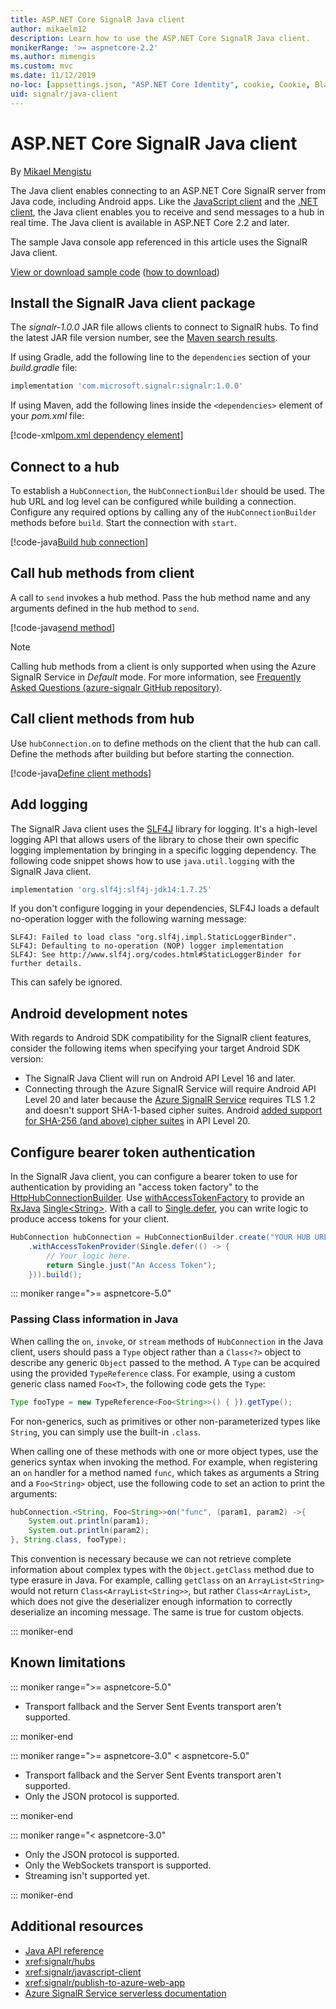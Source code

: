 ```yaml
---
title: ASP.NET Core SignalR Java client
author: mikaelm12
description: Learn how to use the ASP.NET Core SignalR Java client.
monikerRange: '>= aspnetcore-2.2'
ms.author: mimengis
ms.custom: mvc
ms.date: 11/12/2019
no-loc: [appsettings.json, "ASP.NET Core Identity", cookie, Cookie, Blazor, "Blazor Server", "Blazor WebAssembly", "Identity", "Let's Encrypt", Razor, SignalR]
uid: signalr/java-client
---
```

# ASP.NET Core SignalR Java client

By [Mikael Mengistu](https://twitter.com/MikaelM_12)

The Java client enables connecting to an ASP.NET Core SignalR server from Java code, including Android apps. Like the [JavaScript client](xref:signalr/javascript-client) and the [.NET client](xref:signalr/dotnet-client), the Java client enables you to receive and send messages to a hub in real time. The Java client is available in ASP.NET Core 2.2 and later.

The sample Java console app referenced in this article uses the SignalR Java client.

[View or download sample code](https://github.com/dotnet/AspNetCore.Docs/tree/master/aspnetcore/signalr/java-client/sample) ([how to download](xref:index#how-to-download-a-sample))

## Install the SignalR Java client package

The *signalr-1.0.0* JAR file allows clients to connect to SignalR hubs. To find the latest JAR file version number, see the [Maven search results](https://search.maven.org/search?q=g:com.microsoft.signalr%20AND%20a:signalr).

If using Gradle, add the following line to the `dependencies` section of your *build.gradle* file:

```gradle
implementation 'com.microsoft.signalr:signalr:1.0.0'
```

If using Maven, add the following lines inside the `<dependencies>` element of your *pom.xml* file:

[!code-xml[pom.xml dependency element](java-client/sample/pom.xml?name=snippet_dependencyElement)]

## Connect to a hub

To establish a `HubConnection`, the `HubConnectionBuilder` should be used. The hub URL and log level can be configured while building a connection. Configure any required options by calling any of the `HubConnectionBuilder` methods before `build`. Start the connection with `start`.

[!code-java[Build hub connection](java-client/sample/src/main/java/Chat.java?range=16-17)]

## Call hub methods from client

A call to `send` invokes a hub method. Pass the hub method name and any arguments defined in the hub method to `send`.

[!code-java[send method](java-client/sample/src/main/java/Chat.java?range=28)]

> [!NOTE]
> Calling hub methods from a client is only supported when using the Azure SignalR Service in *Default* mode. For more information, see [Frequently Asked Questions (azure-signalr GitHub repository)](https://github.com/Azure/azure-signalr/blob/dev/docs/faq.md#what-is-the-meaning-of-service-mode-defaultserverlessclassic-how-can-i-choose).

## Call client methods from hub

Use `hubConnection.on` to define methods on the client that the hub can call. Define the methods after building but before starting the connection.

[!code-java[Define client methods](java-client/sample/src/main/java/Chat.java?range=19-21)]

## Add logging

The SignalR Java client uses the [SLF4J](https://www.slf4j.org/) library for logging. It's a high-level logging API that allows users of the library to chose their own specific logging implementation by bringing in a specific logging dependency. The following code snippet shows how to use `java.util.logging` with the SignalR Java client.

```gradle
implementation 'org.slf4j:slf4j-jdk14:1.7.25'
```

If you don't configure logging in your dependencies, SLF4J loads a default no-operation logger with the following warning message:

```
SLF4J: Failed to load class "org.slf4j.impl.StaticLoggerBinder".
SLF4J: Defaulting to no-operation (NOP) logger implementation
SLF4J: See http://www.slf4j.org/codes.html#StaticLoggerBinder for further details.
```

This can safely be ignored.

## Android development notes

With regards to Android SDK compatibility for the SignalR client features, consider the following items when specifying your target Android SDK version:

* The SignalR Java Client will run on Android API Level 16 and later.
* Connecting through the Azure SignalR Service will require Android API Level 20 and later because the [Azure SignalR Service](/azure/azure-signalr/signalr-overview) requires TLS 1.2 and doesn't support SHA-1-based cipher suites. Android [added support for SHA-256 (and above) cipher suites](https://developer.android.com/reference/javax/net/ssl/SSLSocket) in API Level 20.

## Configure bearer token authentication

In the SignalR Java client, you can configure a bearer token to use for authentication by providing an "access token factory" to the [HttpHubConnectionBuilder](/java/api/com.microsoft.signalr._http_hub_connection_builder?view=aspnet-signalr-java). Use [withAccessTokenFactory](/java/api/com.microsoft.signalr._http_hub_connection_builder.withaccesstokenprovider?view=aspnet-signalr-java#com_microsoft_signalr__http_hub_connection_builder_withAccessTokenProvider_Single_String__) to provide an [RxJava](https://github.com/ReactiveX/RxJava) [Single\<String>](https://reactivex.io/documentation/single.html). With a call to [Single.defer](https://reactivex.io/RxJava/javadoc/io/reactivex/Single.html#defer-java.util.concurrent.Callable-), you can write logic to produce access tokens for your client.

```java
HubConnection hubConnection = HubConnectionBuilder.create("YOUR HUB URL HERE")
    .withAccessTokenProvider(Single.defer(() -> {
        // Your logic here.
        return Single.just("An Access Token");
    })).build();
```

::: moniker range=">= aspnetcore-5.0"

### Passing Class information in Java

When calling the `on`, `invoke`, or `stream` methods of `HubConnection` in the Java client, users should pass a `Type` object rather than a `Class<?>` object to describe any generic `Object` passed to the method. A `Type` can be acquired using the provided `TypeReference` class. For example, using a custom generic class named `Foo<T>`, the following code gets the `Type`:

```java
Type fooType = new TypeReference<Foo<String>>() { }).getType();
```

For non-generics, such as primitives or other non-parameterized types like `String`, you can simply use the built-in `.class`.

When calling one of these methods with one or more object types, use the generics syntax when invoking the method. For example, when registering an `on` handler for a method named `func`, which takes as arguments a String and a `Foo<String>` object, use the following code to set an action to print the arguments:

```java
hubConnection.<String, Foo<String>>on("func", (param1, param2) ->{
    System.out.println(param1);
    System.out.println(param2);
}, String.class, fooType);
```

This convention is necessary because we can not retrieve complete information about complex types with the `Object.getClass` method due to type erasure in Java. For example, calling `getClass` on an `ArrayList<String>` would not return `Class<ArrayList<String>>`, but rather `Class<ArrayList>`, which does not give the deserializer enough information to correctly deserialize an incoming message. The same is true for custom objects.

::: moniker-end

## Known limitations

::: moniker range=">= aspnetcore-5.0"

* Transport fallback and the Server Sent Events transport aren't supported.

::: moniker-end

::: moniker range=">= aspnetcore-3.0" < aspnetcore-5.0"

* Transport fallback and the Server Sent Events transport aren't supported.
* Only the JSON protocol is supported.

::: moniker-end

::: moniker range="< aspnetcore-3.0"

* Only the JSON protocol is supported.
* Only the WebSockets transport is supported.
* Streaming isn't supported yet.

::: moniker-end

## Additional resources

* [Java API reference](/java/api/com.microsoft.signalr?view=aspnet-signalr-java)
* <xref:signalr/hubs>
* <xref:signalr/javascript-client>
* <xref:signalr/publish-to-azure-web-app>
* [Azure SignalR Service serverless documentation](/azure/azure-signalr/signalr-concept-serverless-development-config)
